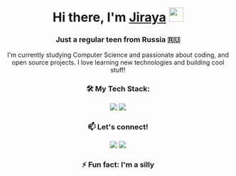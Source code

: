 <h1 align="center">Hi there, I'm <a href="https://github.com/itisjiraya/" target="_blank">Jiraya</a> 
<img src="https://github.com/blackcater/blackcater/raw/main/images/Hi.gif" height="32"/></h1>
<h3 align="center">Just a regular teen from Russia 🇷🇺</h3>

<p align="center">I'm currently studying Computer Science and passionate about coding, and open source projects. I love learning new technologies and building cool stuff!</p>

<h3 align="center">🛠️ My Tech Stack:</h3>
<p align="center">
  <img src="https://img.shields.io/badge/Python-3776AB?style=flat&logo=python&logoColor=white" />
  <img src="https://img.shields.io/badge/C++-00599C?style=flat&logo=c%2B%2B&logoColor=white" />
</p>

<h3 align="center">📫 Let's connect!</h3>
<p align="center">
  <a href="https://t.me/jiraya_aic" target="_blank"><img src="https://img.shields.io/badge/Telegram-2CA5E0?style=flat&logo=telegram&logoColor=white" /></a>
  <a href="https://discord.gg/fduSjkAxky" target="_blank"><img src="https://img.shields.io/badge/Discord-7289DA?style=flat&logo=discord&logoColor=white" /></a>
</p>

<h3 align="center">⚡ Fun fact: I'm a silly</h3>
